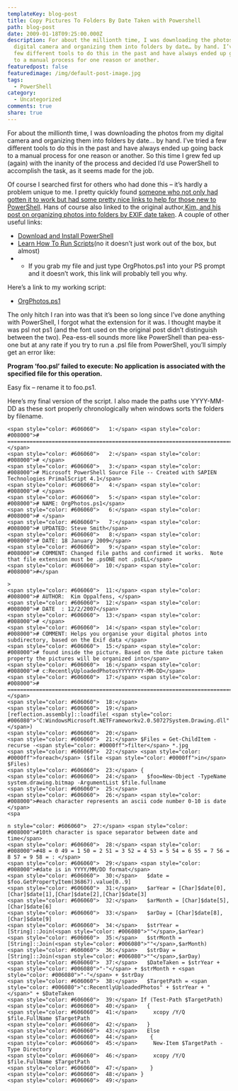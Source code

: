 ```yaml
---
templateKey: blog-post
title: Copy Pictures To Folders By Date Taken with Powershell
path: blog-post
date: 2009-01-18T09:25:00.000Z
description: For about the millionth time, I was downloading the photos from my
  digital camera and organizing them into folders by date… by hand. I’ve tried a
  few different tools to do this in the past and have always ended up going back
  to a manual process for one reason or another.
featuredpost: false
featuredimage: /img/default-post-image.jpg
tags:
  - PowerShell
category:
  - Uncategorized
comments: true
share: true
---
```

For about the millionth time, I was downloading the photos from my digital camera and organizing them into folders by date… by hand. I’ve tried a few different tools to do this in the past and have always ended up going back to a manual process for one reason or another. So this time I grew fed up (again) with the inanity of the process and decided I’d use PowerShell to accomplish the task, as it seems made for the job.

Of course I searched first for others who had done this – it’s hardly a problem unique to me. I pretty quickly found [someone who not only had gotten it to work but had some pretty nice links to help for those new to PowerShell](https://blogs.msdn.com/hans_vb/archive/2009/01/10/organizing-my-pictures.aspx). Hans of course also linked to the original author,[Kim, and his post on organizing photos into folders by EXIF date taken](http://blogcastrepository.com/blogs/kim_oppalfenss_systems_management_ideas/archive/2007/12/02/organize-your-digital-photos-into-folders-using-powershell-and-exif-data.aspx). A couple of other useful links:

* [Download and Install PowerShell](http://www.microsoft.com/windowsserver2003/technologies/management/powershell/download.mspx)
* [Learn How To Run Scripts](http://www.microsoft.com/technet/scriptcenter/topics/winpsh/manual/run.mspx)(no it doesn’t just work out of the box, but almost)
* * If you grab my file and just type OrgPhotos.ps1 into your PS prompt and it doesn’t work, this link will probably tell you why.

Here’s a link to my working script:

* [OrgPhotos.ps1](http://stevesmithblog.s3.amazonaws.com/OrgPhotos.ps1)

The only hitch I ran into was that it’s been so long since I’ve done anything with PowerShell, I forgot what the extension for it was. I thought maybe it was psl not ps1 (and the font used on the original post didn’t distinguish between the two). Pea-ess-ell sounds more like PowerShell than pea-ess-one but at any rate if you try to run a .psl file from PowerShell, you’ll simply get an error like:

**Program ‘foo.psl’ failed to execute: No application is associated with the specified file for this operation.**

Easy fix – rename it to foo.ps1.

Here’s my final version of the script. I also made the paths use YYYY-MM-DD as these sort properly chronologically when windows sorts the folders by filename.

```
<span style="color: #606060">   1:</span> <span style="color: #008000"># ==============================================================================================</span>
<span style="color: #606060">   2:</span> <span style="color: #008000"># </span>
<span style="color: #606060">   3:</span> <span style="color: #008000"># Microsoft PowerShell Source File -- Created with SAPIEN Technologies PrimalScript 4.1</span>
<span style="color: #606060">   4:</span> <span style="color: #008000"># </span>
<span style="color: #606060">   5:</span> <span style="color: #008000"># NAME: OrgPhotos.ps1</span>
<span style="color: #606060">   6:</span> <span style="color: #008000"># </span>
<span style="color: #606060">   7:</span> <span style="color: #008000"># UPDATED: Steve Smith</span>
<span style="color: #606060">   8:</span> <span style="color: #008000"># DATE: 18 January 2009</span>
<span style="color: #606060">   9:</span> <span style="color: #008000"># COMMENT: Changed file paths and confirmed it works.  Note that file extension must be .psONE not .psELL</span>
<span style="color: #606060">  10:</span> <span style="color: #008000">#</span
 
>
<span style="color: #606060">  11:</span> <span style="color: #008000"># AUTHOR:  Kim Oppalfens, </span>
<span style="color: #606060">  12:</span> <span style="color: #008000"># DATE  : 12/2/2007</span>
<span style="color: #606060">  13:</span> <span style="color: #008000"># </span>
<span style="color: #606060">  14:</span> <span style="color: #008000"># COMMENT: Helps you organise your digital photos into subdirectory, based on the Exif data </span>
<span style="color: #606060">  15:</span> <span style="color: #008000"># found inside the picture. Based on the date picture taken property the pictures will be organized into</span>
<span style="color: #606060">  16:</span> <span style="color: #008000"># c:RecentlyUploadedPhotosYYYYYYYY-MM-DD</span>
<span style="color: #606060">  17:</span> <span style="color: #008000"># ============================================================================================== </span>
<span style="color: #606060">  18:</span>  
<span style="color: #606060">  19:</span> [reflection.assembly]::loadfile( <span style="color: #006080">"C:WindowsMicrosoft.NETFrameworkv2.0.50727System.Drawing.dll"</span>) 
<span style="color: #606060">  20:</span>  
<span style="color: #606060">  21:</span> $Files = Get-ChildItem -recurse -<span style="color: #0000ff">filter</span> *.jpg
<span style="color: #606060">  22:</span> <span style="color: #0000ff">foreach</span> ($file <span style="color: #0000ff">in</span> $Files) 
<span style="color: #606060">  23:</span> {
<span style="color: #606060">  24:</span>   $foo=New-Object -TypeName system.drawing.bitmap -ArgumentList $file.fullname 
<span style="color: #606060">  25:</span>  
<span style="color: #606060">  26:</span> <span style="color: #008000">#each character represents an ascii code number 0-10 is date </span>
<spa
 
n style="color: #606060">  27:</span> <span style="color: #008000">#10th character is space separator between date and time</span>
<span style="color: #606060">  28:</span> <span style="color: #008000">#48 = 0 49 = 1 50 = 2 51 = 3 52 = 4 53 = 5 54 = 6 55 = 7 56 = 8 57 = 9 58 = : </span>
<span style="color: #606060">  29:</span> <span style="color: #008000">#date is in YYYY/MM/DD format</span>
<span style="color: #606060">  30:</span>   $date = $foo.GetPropertyItem(36867).value[0..9]
<span style="color: #606060">  31:</span>   $arYear = [Char]$date[0],[Char]$date[1],[Char]$date[2],[Char]$date[3]
<span style="color: #606060">  32:</span>   $arMonth = [Char]$date[5],[Char]$date[6]
<span style="color: #606060">  33:</span>   $arDay = [Char]$date[8],[Char]$date[9]
<span style="color: #606060">  34:</span>   $strYear = [String]::Join(<span style="color: #006080">""</span>,$arYear)
<span style="color: #606060">  35:</span>   $strMonth = [String]::Join(<span style="color: #006080">""</span>,$arMonth) 
<span style="color: #606060">  36:</span>   $strDay = [String]::Join(<span style="color: #006080">""</span>,$arDay)
<span style="color: #606060">  37:</span>   $DateTaken = $strYear + <span style="color: #006080">"-"</span> + $strMonth + <span style="color: #006080">"-"</span> + $strDay
<span style="color: #606060">  38:</span>   $TargetPath = <span style="color: #006080">"c:RecentlyUploadedPhotos" + $strYear + "</span>" + $DateTaken
<span style="color: #606060">  39:</span> If (Test-Path $TargetPath)
<span style="color: #606060">  40:</span>   {
<span style="color: #606060">  41:</span>     xcopy /Y/Q $file.FullName $TargetPath
<span style="color: #606060">  42:</span>   }
<span style="color: #606060">  43:</span>   Else
<span style="color: #606060">  44:</span>    {
<span style="color: #606060">  45:</span>     New-Item $TargetPath -Type Directory
<span style="color: #606060">  46:</span>     xcopy /Y/Q $file.FullName $TargetPath
<span style="color: #606060">  47:</span>    }
<span style="color: #606060">  48:</span> } 
<span style="color: #606060">  49:</span>  

```
